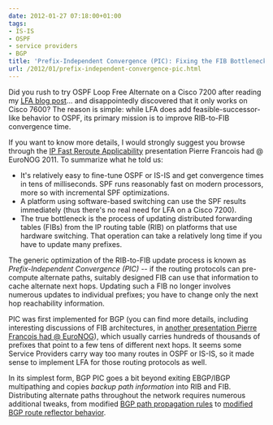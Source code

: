 ```yaml
---
date: 2012-01-27 07:18:00+01:00
tags:
- IS-IS
- OSPF
- service providers
- BGP
title: 'Prefix-Independent Convergence (PIC): Fixing the FIB Bottleneck'
url: /2012/01/prefix-independent-convergence-pic.html
---
```

Did you rush to try OSPF Loop Free Alternate on a Cisco 7200 after reading my [LFA blog post](https://blog.ipspace.net/2012/01/loop-free-alternate-ospf-meets-eigrp.html)... and disappointedly discovered that it only works on Cisco 7600? The reason is simple: while LFA does add feasible-successor-like behavior to OSPF, its primary mission is to improve RIB-to-FIB convergence time.
<!--more-->
If you want to know more details, I would strongly suggest you browse through the [IP Fast Reroute Applicability](http://www.data.proidea.org.pl/euronog/1edycja/materialy/prezentacje/Pierre_Francois_IP_Fast_Reroute_Applicability.pdf) presentation Pierre Francois had @ EuroNOG 2011. To summarize what he told us:

- It's relatively easy to fine-tune OSPF or IS-IS and get convergence times in tens of milliseconds. SPF runs reasonably fast on modern processors, more so with incremental SPF optimizations.
- A platform using software-based switching can use the SPF results immediately (thus there's no real need for LFA on a Cisco 7200).
- The true bottleneck is the process of updating distributed forwarding tables (FIBs) from the IP routing table (RIB) on platforms that use hardware switching. That operation can take a relatively long time if you have to update many prefixes.

The generic optimization of the RIB-to-FIB update process is known as *Prefix-Independent Convergence (PIC)* -- if the routing protocols can pre-compute alternate paths, suitably designed FIB can use that information to cache alternate next hops. Updating such a FIB no longer involves numerous updates to individual prefixes; you have to change only the next hop reachability information.

PIC was first implemented for BGP (you can find more details, including interesting discussions of FIB architectures, in [another presentation Pierre Francois had @ EuroNOG](http://www.data.proidea.org.pl/euronog/1edycja/materialy/prezentacje/Pierre_Francois_BGP_Add-Paths.pdf)), which usually carries hundreds of thousands of prefixes that point to a few tens of different next hops. It seems some Service Providers carry way too many routes in OSPF or IS-IS, so it made sense to implement LFA for those routing protocols as well.

In its simplest form, BGP PIC goes a bit beyond exiting EBGP/IBGP multipathing and copies *backup path information* into RIB and FIB. Distributing alternate paths throughout the network requires numerous additional tweaks, from modified [BGP path propagation rules](https://blog.ipspace.net/2021/12/bgp-multipath-addpath.html) to [modified BGP route reflector behavior](https://blog.ipspace.net/2021/10/bgp-optimal-route-reflection.html).
